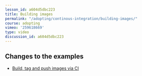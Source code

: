```yaml
---
lesson_id: a604d5dbc223
title: Building images
permalink: "/adopting/continous-integration/building-images/"
course: adopting
vimeo: '259618669'
type: video
discussion_id: a604d5dbc223
---
```


## Changes to the examples
* [Build, tag and push images via CI](https://github.com/learndocker/demo_web_app/commit/2653f9f)
